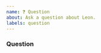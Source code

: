 ```yaml
---
name: ❓ Question
about: Ask a question about Leon.
labels: question
---
```


<!--
Thanks for your interest in Leon! ❤️
Please check if there is no similar issue before creating this one.

Please ask one question per issue.
-->

### Question
